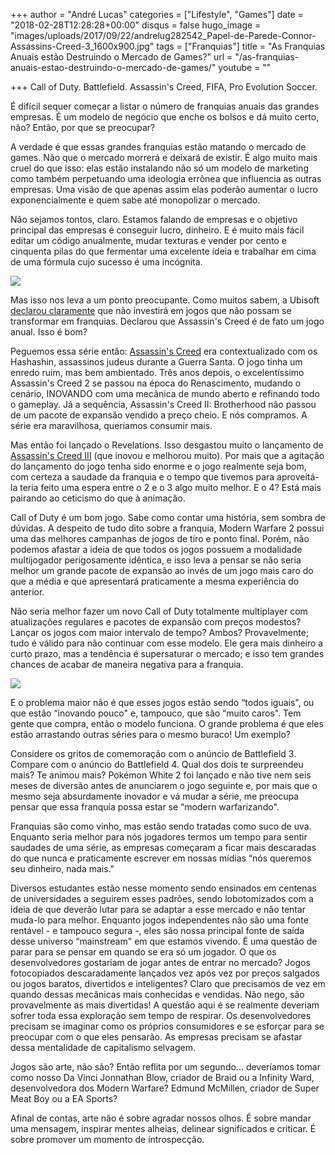 +++
author = "André Lucas"
categories = ["Lifestyle", "Games"]
date = "2018-02-28T12:28:28+00:00"
disqus = false
hugo_image = "images/uploads/2017/09/22/andrelug282542_Papel-de-Parede-Connor-Assassins-Creed-3_1600x900.jpg"
tags = ["Franquias"]
title = "As Franquias Anuais estão Destruindo o Mercado de Games?"
url = "/as-franquias-anuais-estao-destruindo-o-mercado-de-games/"
youtube = ""

+++
Call of Duty. Battlefield. Assassin's Creed, FIFA, Pro Evolution Soccer.

É difícil sequer começar a listar o número de franquias anuais das grandes empresas. É um modelo de negócio que enche os bolsos e dá muito certo, não? Então, por que se preocupar?

A verdade é que essas grandes franquias estão matando o mercado de games. Não que o mercado morrerá e deixará de existir. É algo muito mais cruel do que isso: elas estão instalando não só um modelo de marketing como também perpetuando uma ideologia errônea que influencia as outras empresas. Uma visão de que apenas assim elas poderão aumentar o lucro exponencialmente e quem sabe até monopolizar o mercado.

Não sejamos tontos, claro. Estamos falando de empresas e o objetivo principal das empresas é conseguir lucro, dinheiro. E é muito mais fácil editar um código anualmente, mudar texturas e vender por cento e cinquenta pilas do que fermentar uma excelente ideia e trabalhar em cima de uma fórmula cujo sucesso é uma incógnita.

<img src="images/uploads/2017/09/22/andrelugmodernwarfare2.jpg" class=" forestry--none" style="float: none;">

Mas isso nos leva a um ponto preocupante. Como muitos sabem, a Ubisoft [declarou claramente](http://localhost:8080/xbox/ubisoft-so-quer-franquias/) que não investirá em jogos que não possam se transformar em franquias. Declarou que Assassin's Creed é de fato um jogo anual. Isso é bom?

Peguemos essa série então: [Assassin's Creed](http://localhost:8080/pc/assassins-creed/) era contextualizado com os Hashashin, assassinos judeus durante a Guerra Santa. O jogo tinha um enredo ruim, mas bem ambientado. Três anos depois, o excelentíssimo Assassin's Creed 2 se passou na época do Renascimento, mudando o cenário, INOVANDO com uma mecânica de mundo aberto e refinando todo o gameplay. Já a sequência, Assassin's Creed II: Brotherhood não passou de um pacote de expansão vendido a preço cheio. E nós compramos. A série era maravilhosa, queríamos consumir mais.

Mas então foi lançado o Revelations. Isso desgastou muito o lançamento de [Assassin's Creed III](http://localhost:8080/playstation/assassins-creed-iii/#) (que inovou e melhorou muito). Por mais que a agitação do lançamento do jogo tenha sido enorme e o jogo realmente seja bom, com certeza a saudade da franquia e o tempo que tivemos para aproveitá-la teria feito uma espera entre o 2 e o 3 algo muito melhor. E o 4? Está mais pairando ao ceticismo do que à animação.

Call of Duty é um bom jogo. Sabe como contar uma história, sem sombra de dúvidas. A despeito de tudo dito sobre a franquia, Modern Warfare 2 possui uma das melhores campanhas de jogos de tiro e ponto final. Porém, não podemos afastar a ideia de que todos os jogos possuem a modalidade multijogador perigosamente idêntica, e isso leva a pensar se não seria melhor um grande pacote de expansão ao invés de um jogo mais caro do que a média e que apresentará praticamente a mesma experiência do anterior.

Não seria melhor fazer um novo Call of Duty totalmente multiplayer com atualizações regulares e pacotes de expansão com preços modestos? Lançar os jogos com maior intervalo de tempo? Ambos? Provavelmente; tudo é válido para não continuar com esse modelo. Ele gera mais dinheiro a curto prazo, mas a tendência é supersaturar o mercado; e isso tem grandes chances de acabar de maneira negativa para a franquia.

<img src="images/uploads/2017/09/22/andrelugsuper_mario_3d_world_run.jpg" class=" forestry--none" style="float: none;">

E o problema maior não é que esses jogos estão sendo “todos iguais", ou que estão “inovando pouco" e, tampouco, que são “muito caros". Tem gente que compra, então o modelo funciona. O grande problema é que eles estão arrastando outras séries para o mesmo buraco! Um exemplo?

Considere os gritos de comemoração com o anúncio de Battlefield 3. Compare com o anúncio do Battlefield 4. Qual dos dois te surpreendeu mais? Te animou mais? Pokémon White 2 foi lançado e não tive nem seis meses de diversão antes de anunciarem o jogo seguinte e, por mais que o mesmo seja absurdamente inovador e vá mudar a série, me preocupa pensar que essa franquia possa estar se “modern warfarizando".

Franquias são como vinho, mas estão sendo tratadas como suco de uva. Enquanto seria melhor para nós jogadores termos um tempo para sentir saudades de uma série, as empresas começaram a ficar mais descaradas do que nunca e praticamente escrever em nossas mídias “nós queremos seu dinheiro, nada mais."

Diversos estudantes estão nesse momento sendo ensinados em centenas de universidades a seguirem esses padrões, sendo lobotomizados com a ideia de que deverão lutar para se adaptar a esse mercado e não tentar muda-lo para melhor. Enquanto jogos independentes não são uma fonte rentável - e tampouco segura -, eles são nossa principal fonte de saída desse universo “mainstream" em que estamos vivendo. É uma questão de parar para se pensar em quando se era só um jogador. O que os desenvolvedores gostariam de jogar antes de entrar no mercado? Jogos fotocopiados descaradamente lançados vez após vez por preços salgados ou jogos baratos, divertidos e inteligentes? Claro que precisamos de vez em quando dessas mecânicas mais conhecidas e vendidas. Não nego, são provavelmente as mais divertidas! A questão aqui é se realmente deveriam sofrer toda essa exploração sem tempo de respirar. Os desenvolvedores precisam se imaginar como os próprios consumidores e se esforçar para se preocupar com o que eles pensarão. As empresas precisam se afastar dessa mentalidade de capitalismo selvagem.

Jogos são arte, não são? Então reflita por um segundo... deveríamos tomar como nosso Da Vinci Jonnathan Blow, criador de Braid ou a Infinity Ward, desenvolvedora dos Modern Warfare? Edmund McMillen, criador de Super Meat Boy ou a EA Sports?

Afinal de contas, arte não é sobre agradar nossos olhos. É sobre mandar uma mensagem, inspirar mentes alheias, delinear significados e criticar. É sobre promover um momento de introspecção.

